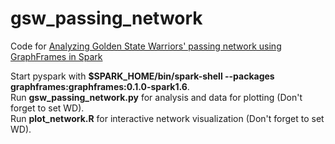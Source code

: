 # gsw_passing_network


Code for [Analyzing Golden State Warriors' passing network using GraphFrames in Spark](http://opiateforthemass.es/articles/analyzing-golden-state-warriors-passing-network-using-graphframes-in-spark/)


Start pyspark with __$SPARK_HOME/bin/spark-shell --packages graphframes:graphframes:0.1.0-spark1.6__.  
Run __gsw_passing_network.py__ for analysis and data for plotting (Don't forget to set WD).  
Run __plot_network.R__ for interactive network visualization (Don't forget to set WD).  